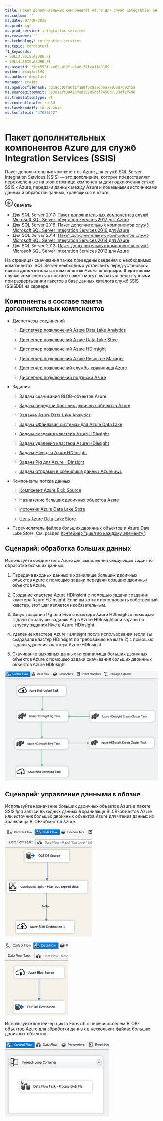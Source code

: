 ```yaml
---
title: Пакет дополнительных компонентов Azure для служб Integration Services (SSIS) | Документы Майкрософт
ms.custom: ''
ms.date: 07/09/2018
ms.prod: sql
ms.prod_service: integration-services
ms.reviewer: ''
ms.technology: integration-services
ms.topic: conceptual
f1_keywords:
- SQL13.SSIS.AZURE.F1
- SQL14.SSIS.AZURE.F1
ms.assetid: 31de555f-ae62-4f2f-a6a6-77fea1fa8189
author: douglaslMS
ms.author: douglasl
manager: craigg
ms.openlocfilehash: cb19d30afa0f1f1a8f5c9a7db6aaa060d7c92f5a
ms.sourcegitcommit: 61381ef939415fe019285def9450d7583df1fed0
ms.translationtype: HT
ms.contentlocale: ru-RU
ms.lasthandoff: 10/01/2018
ms.locfileid: "47686242"
---
```

# <a name="azure-feature-pack-for-integration-services-ssis"></a>Пакет дополнительных компонентов Azure для служб Integration Services (SSIS)
Пакет дополнительных компонентов Azure для служб SQL Server Integration Services (SSIS) — это дополнение, которое предоставляет перечисленные на этой странице компоненты для подключения служб SSIS к Azure, передачи данных между Azure и локальными источниками данных и обработки данных, хранящихся в Azure.

[![Скачать пакет дополнительных компонентов служб SSIS для Azure](../analysis-services/media/download.png)](https://www.microsoft.com/download/details.aspx?id=54798) **Скачать**

- Для SQL Server 2017: [Пакет дополнительных компонентов служб Microsoft SQL Server Integration Services 2017 для Azure](https://www.microsoft.com/download/details.aspx?id=54798)
- Для SQL Server 2016: [Пакет дополнительных компонентов служб Microsoft SQL Server Integration Services 2016 для Azure](https://www.microsoft.com/download/details.aspx?id=49492)
- Для SQL Server 2014: [Пакет дополнительных компонентов служб Microsoft SQL Server Integration Services 2014 для Azure](https://www.microsoft.com/download/details.aspx?id=47366)
- Для SQL Server 2012: [Пакет дополнительных компонентов служб Microsoft SQL Server Integration Services 2012 для Azure](https://www.microsoft.com/download/details.aspx?id=47367)

На страницах скачивания также приведены сведения о необходимых компонентах. SQL Server необходимо установить перед установкой пакета дополнительных компонентов Azure на сервере. В противном случае компоненты в составе пакета могут оказаться недоступными при развертывании пакетов в базе данных каталога служб SSIS (SSISDB) на сервере.

## <a name="components-in-the-feature-pack"></a>Компоненты в составе пакета дополнительных компонентов
-   Диспетчеры соединений

    -   [Диспетчер подключений Azure Data Lake Analytics](connection-manager/azure-data-lake-analytics-connection-manager.md)

    -   [Диспетчер подключений Azure Data Lake Store](../integration-services/connection-manager/azure-data-lake-store-connection-manager.md)
    
    -   [Диспетчер подключений Azure HDInsight](../integration-services/connection-manager/azure-hdinsight-connection-manager.md)

    -   [Диспетчер подключений Azure Resource Manager](../integration-services/connection-manager/azure-resource-manager-connection-manager.md)
    
    -   [Диспетчер подключений службы хранилища Azure](../integration-services/connection-manager/azure-storage-connection-manager.md)

    -   [Диспетчер подключений подписки Azure](../integration-services/connection-manager/azure-subscription-connection-manager.md)
    
-   Задания

    -   [Задача скачивания BLOB-объектов Azure](../integration-services/control-flow/azure-blob-download-task.md)

    -   [Задача передачи больших двоичных объектов Azure](../integration-services/control-flow/azure-blob-upload-task.md)

    -   [Задание Azure Data Lake Analytics](control-flow/azure-data-lake-analytics-task.md)

    -   [Задача «Файловая система» для Azure Data Lake](../integration-services/control-flow/azure-data-lake-store-file-system-task.md)

    -   [Задача создания кластера Azure HDInsight](../integration-services/control-flow/azure-hdinsight-create-cluster-task.md)

    -   [Задача удаления кластера Azure HDInsight](../integration-services/control-flow/azure-hdinsight-delete-cluster-task.md)
    
    -   [Задача Hive для Azure HDInsight](../integration-services/control-flow/azure-hdinsight-hive-task.md)

    -   [Задача Pig для Azure HDInsight](../integration-services/control-flow/azure-hdinsight-pig-task.md)

    -   [Задача отправки в хранилище данных Azure SQL](../integration-services/control-flow/azure-sql-dw-upload-task.md)

-   Компоненты потока данных

    -   [Компонент Azure Blob Source](../integration-services/data-flow/azure-blob-source.md)

    -   [Назначение больших двоичных объектов Azure](../integration-services/data-flow/azure-blob-destination.md)
    
    -   [Источник Azure Data Lake Store](../integration-services/data-flow/azure-data-lake-store-source.md)
    
    -   [Цель Azure Data Lake Store](../integration-services/data-flow/azure-data-lake-store-destination.md)

-   Перечислитель файлов больших двоичных объектов и Azure Data Lake Store. См. раздел [Контейнер "цикл по каждому элементу"](http://msdn.microsoft.com/library/95a19dde-61ca-4d9b-aa3d-131fa4264296).

## <a name="scenario-processing-big-data"></a>Сценарий: обработка больших данных
 Используйте соединитель Azure для выполнения следующих задач по обработке больших данных:

1.  Передача входных данных в хранилище больших двоичных объектов Azure с помощью задачи передачи больших двоичных объектов Azure.

2.  Создание кластера Azure HDInsight с помощью задачи создания кластера Azure HDInsight. Если вы хотите использовать собственный кластер, этот шаг является необязательным.

3.  Запуск задания Pig или Hive в кластере Azure HDInsight с помощью задачи по запуску задания Pig в Azure HDInsight или задачи по запуску задания Hive в Azure HDInsight.

4.  Удаление кластера Azure HDInsight после использования (если вы создавали кластер HDInsight по требованию на шаге 2) с помощью задачи удаления кластера Azure HDInsight.

5.  Скачивание выходных данных из хранилища больших двоичных объектов Azure с помощью задачи скачивания больших двоичных объектов Azure HDInsight.

![SSIS-AzureConnector-BigDataScenario](../integration-services/media/ssis-azureconnector-bigdatascenario.png)
 
## <a name="scenario-managing-data-in-the-cloud"></a>Сценарий: управление данными в облаке
 Используйте назначение больших двоичных объектов Azure в пакете SSIS для записи выходных данных в хранилище BLOB-объектов Azure или источник больших двоичных объектов Azure для чтения данных из хранилища BLOB-объектов Azure.

![SSIS-AzureConnector-CloudArchive-1](../integration-services/media/ssis-azureconnector-cloudarchive-1.png)
 
 ![SSIS-AzureConnector-CloudArchive-2](../integration-services/media/ssis-azureconnector-cloudarchive-2.png)

 Используйте контейнер цикла Foreach с перечислителем BLOB-объектов Azure для обработки данных в нескольких файлах больших двоичных объектов.

![SSIS-AzureConnector-CloudArchive-3](../integration-services/media/ssis-azureconnector-cloudarchive-3.png)
  

